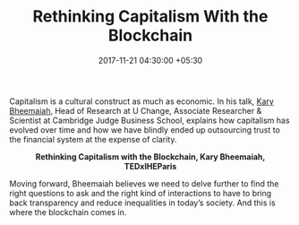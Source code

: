 ﻿---
title: Rethinking Capitalism With the Blockchain
date: 2017-11-21 04:30:00 +05:30
categories:
- Blockchain
- Commerce
- Insights
tags:
- Asia
- Blockchain
- Capitalism
- Europe
- insights
- US
Image: "/uploads/interview-6ee9f9.jpg"
Person: MEDICI Team
category:
- Blockchain
- Commerce
- Insights
Markets:
- Asia
- Blockchain
- Capitalism
- Europe
- insights
- US
type: post
status: publish
Video: https://www.youtube.com/embed/Fm_oGQ155gY
layout: post
---

<p>Capitalism is a cultural construct as much as economic. In his talk, <a href="https://www.linkedin.com/in/karybheemaiah/">Kary Bheemaiah</a>, Head of Research at U Change, Associate Researcher &amp; Scientist at Cambridge Judge Business School, explains how capitalism has evolved over time and how we have blindly ended up outsourcing trust to the financial system at the expense of clarity. </p>
<div align="center"></div>
<p style="text-align: center;"><b>Rethinking Capitalism with the Blockchain, Kary Bheemaiah, TEDxIHEParis</b></p>
<p>Moving forward, Bheemaiah believes we need to delve further to find the right questions to ask and the right kind of interactions to have to bring back transparency and reduce inequalities in today’s society. And this is where the blockchain comes in.</p>
